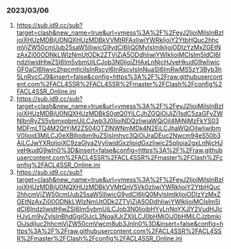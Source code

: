 ### 2023/03/06
1. https://sub.id9.cc/sub?target=clash&new_name=true&url=vmess%3A%2F%2FeyJ2IjoiMiIsInBzIjoiXHUzMDBjU0NQXHUzMDBkVVMtRFAxIiwiYWRkIjoiY2YtbHQuc2hhcmVjZW50cmUub25saW5lIiwicG9ydCI6IjQ0MyIsImlkIjoiODIzYzMxZGEtNzAxZi00ODNkLWIzNmUtODk2ZTVjZjA5ODdhIiwiYWlkIjoiMCIsIm5ldCI6IndzIiwidHlwZSI6Im5vbmUiLCJob3N0IjoiZHAxLnNjcHJveHkudG9wIiwicGF0aCI6Ilwvc2hpcmtlciIsInRscyI6InRscyIsInNuaSI6ImRwMS5zY3Byb3h5LnRvcCJ9&insert=false&config=https%3A%2F%2Fraw.githubusercontent.com%2FACL4SSR%2FACL4SSR%2Fmaster%2FClash%2Fconfig%2FACL4SSR_Online.ini
2. https://sub.id9.cc/sub?target=clash&new_name=true&url=vmess%3A%2F%2FeyJ2IjoiMiIsInBzIjoiXHUzMDBjU0NQXHUzMDBkS0gtQ0YiLCJhZGQiOiJjZi1sdC5zaGFyZWNlbnRyZS5vbmxpbmUiLCJwb3J0IjoiNDQzIiwiaWQiOiI4MjNjMzFkYS03MDFmLTQ4M2QtYjM2ZS04OTZlNWNmMDk4N2EiLCJhaWQiOiIwIiwibmV0Ijoid3MiLCJ0eXBlIjoibm9uZSIsImhvc3QiOiJraDEuc2Nwcm94eS50b3AiLCJwYXRoIjoiXC9zaGlya2VyIiwidGxzIjoidGxzIiwic25pIjoia2gxLnNjcHJveHkudG9wIn0%3D&insert=false&config=https%3A%2F%2Fraw.githubusercontent.com%2FACL4SSR%2FACL4SSR%2Fmaster%2FClash%2Fconfig%2FACL4SSR_Online.ini
3. https://sub.id9.cc/sub?target=clash&new_name=true&url=vmess%3A%2F%2FeyJ2IjoiMiIsInBzIjoiXHUzMDBjU0NQXHUzMDBkVVMtQnV5Vk0zIiwiYWRkIjoiY2YtbHQuc2hhcmVjZW50cmUub25saW5lIiwicG9ydCI6IjQ0MyIsImlkIjoiODIzYzMxZGEtNzAxZi00ODNkLWIzNmUtODk2ZTVjZjA5ODdhIiwiYWlkIjoiMCIsIm5ldCI6IndzIiwidHlwZSI6Im5vbmUiLCJob3N0IjoibHYyLnNoYXJlY2VudHJlcHJvLm9yZyIsInBhdGgiOiJcL3NoaXJrZXIiLCJ0bHMiOiJ0bHMiLCJzbmkiOiJsdjIuc2hhcmVjZW50cmVwcm8ub3JnIn0%3D&insert=false&config=https%3A%2F%2Fraw.githubusercontent.com%2FACL4SSR%2FACL4SSR%2Fmaster%2FClash%2Fconfig%2FACL4SSR_Online.ini
